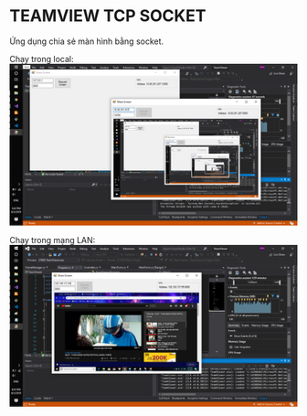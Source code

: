 # TEAMVIEW TCP SOCKET

Ứng dụng chia sẻ màn hình bằng socket.

Chạy trong local:
![Image](./review/pic1.png)

Chạy trong mạng LAN:
![Image](./review/pic2.png)